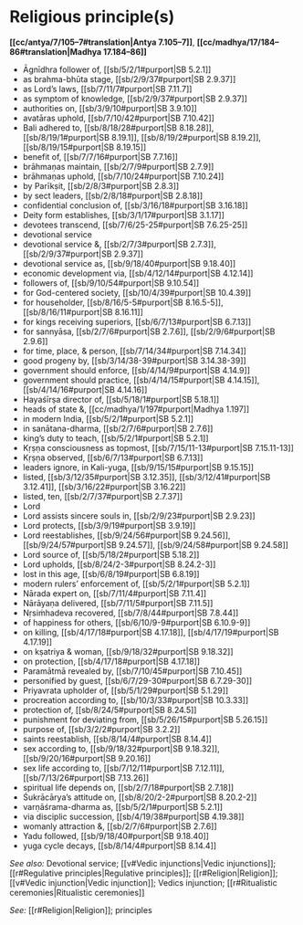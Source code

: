 # Religious principle(s)

**[[cc/antya/7/105–7#translation|Antya 7.105–7]]**, **[[cc/madhya/17/184–86#translation|Madhya 17.184–86]]**

* Āgnīdhra follower of, [[sb/5/2/1#purport|SB 5.2.1]]
* as brahma-bhūta stage, [[sb/2/9/37#purport|SB 2.9.37]]
* as Lord’s laws, [[sb/7/11/7#purport|SB 7.11.7]]
* as symptom of knowledge, [[sb/2/9/37#purport|SB 2.9.37]]
* authorities on, [[sb/3/9/10#purport|SB 3.9.10]]
* avatāras uphold, [[sb/7/10/42#purport|SB 7.10.42]]
* Bali adhered to, [[sb/8/18/28#purport|SB 8.18.28]], [[sb/8/19/1#purport|SB 8.19.1]], [[sb/8/19/2#purport|SB 8.19.2]], [[sb/8/19/15#purport|SB 8.19.15]]
* benefit of, [[sb/7/7/16#purport|SB 7.7.16]]
* brāhmaṇas maintain, [[sb/2/7/9#purport|SB 2.7.9]]
* brāhmaṇas uphold, [[sb/7/10/24#purport|SB 7.10.24]]
* by Parīkṣit, [[sb/2/8/3#purport|SB 2.8.3]]
* by sect leaders, [[sb/2/8/18#purport|SB 2.8.18]]
* confidential conclusion of, [[sb/3/16/18#purport|SB 3.16.18]]
* Deity form establishes, [[sb/3/1/17#purport|SB 3.1.17]]
* devotees transcend, [[sb/7/6/25-25#purport|SB 7.6.25-25]]
* devotional service 
* devotional service &, [[sb/2/7/3#purport|SB 2.7.3]], [[sb/2/9/37#purport|SB 2.9.37]]
* devotional service as, [[sb/9/18/40#purport|SB 9.18.40]]
* economic development via, [[sb/4/12/14#purport|SB 4.12.14]]
* followers of, [[sb/9/10/54#purport|SB 9.10.54]]
* for God-centered society, [[sb/10/4/39#purport|SB 10.4.39]]
* for householder, [[sb/8/16/5-5#purport|SB 8.16.5-5]], [[sb/8/16/11#purport|SB 8.16.11]]
* for kings receiving superiors, [[sb/6/7/13#purport|SB 6.7.13]]
* for sannyāsa, [[sb/2/7/6#purport|SB 2.7.6]], [[sb/2/9/6#purport|SB 2.9.6]]
* for time, place, & person, [[sb/7/14/34#purport|SB 7.14.34]]
* good progeny by, [[sb/3/14/38-39#purport|SB 3.14.38-39]]
* government should enforce, [[sb/4/14/9#purport|SB 4.14.9]]
* government should practice, [[sb/4/14/15#purport|SB 4.14.15]], [[sb/4/14/16#purport|SB 4.14.16]]
* Hayaśīrṣa director of, [[sb/5/18/1#purport|SB 5.18.1]]
* heads of state &, [[cc/madhya/1/197#purport|Madhya 1.197]]
* in modern India, [[sb/5/2/1#purport|SB 5.2.1]]
* in sanātana-dharma, [[sb/2/7/6#purport|SB 2.7.6]]
* king’s duty to teach, [[sb/5/2/1#purport|SB 5.2.1]]
* Kṛṣṇa consciousness as topmost, [[sb/7/15/11-13#purport|SB 7.15.11-13]]
* Kṛṣṇa observed, [[sb/6/7/13#purport|SB 6.7.13]]
* leaders ignore, in Kali-yuga, [[sb/9/15/15#purport|SB 9.15.15]]
* listed, [[sb/3/12/35#purport|SB 3.12.35]], [[sb/3/12/41#purport|SB 3.12.41]], [[sb/3/16/22#purport|SB 3.16.22]]
* listed, ten, [[sb/2/7/37#purport|SB 2.7.37]]
* Lord 
* Lord assists sincere souls in, [[sb/2/9/23#purport|SB 2.9.23]]
* Lord protects, [[sb/3/9/19#purport|SB 3.9.19]]
* Lord reestablishes, [[sb/9/24/56#purport|SB 9.24.56]], [[sb/9/24/57#purport|SB 9.24.57]], [[sb/9/24/58#purport|SB 9.24.58]]
* Lord source of, [[sb/5/18/2#purport|SB 5.18.2]]
* Lord upholds, [[sb/8/24/2-3#purport|SB 8.24.2-3]]
* lost in this age, [[sb/6/8/19#purport|SB 6.8.19]]
* modern rulers’ enforcement of, [[sb/5/2/1#purport|SB 5.2.1]]
* Nārada expert on, [[sb/7/11/4#purport|SB 7.11.4]]
* Nārāyaṇa delivered, [[sb/7/11/5#purport|SB 7.11.5]]
* Nṛsiṁhadeva recovered, [[sb/7/8/44#purport|SB 7.8.44]]
* of happiness for others, [[sb/6/10/9-9#purport|SB 6.10.9-9]]
* on killing, [[sb/4/17/18#purport|SB 4.17.18]], [[sb/4/17/19#purport|SB 4.17.19]]
* on kṣatriya & woman, [[sb/9/18/32#purport|SB 9.18.32]]
* on protection, [[sb/4/17/18#purport|SB 4.17.18]]
* Paramātmā revealed by, [[sb/7/10/45#purport|SB 7.10.45]]
* personified by guest, [[sb/6/7/29-30#purport|SB 6.7.29-30]]
* Priyavrata upholder of, [[sb/5/1/29#purport|SB 5.1.29]]
* procreation according to, [[sb/10/3/33#purport|SB 10.3.33]]
* protection of, [[sb/8/24/5#purport|SB 8.24.5]]
* punishment for deviating from, [[sb/5/26/15#purport|SB 5.26.15]]
* purpose of, [[sb/3/2/2#purport|SB 3.2.2]]
* saints reestablish, [[sb/8/14/4#purport|SB 8.14.4]]
* sex according to, [[sb/9/18/32#purport|SB 9.18.32]], [[sb/9/20/16#purport|SB 9.20.16]]
* sex life according to, [[sb/7/12/11#purport|SB 7.12.11]], [[sb/7/13/26#purport|SB 7.13.26]]
* spiritual life depends on, [[sb/2/7/18#purport|SB 2.7.18]]
* Śukrācārya’s attitude on, [[sb/8/20/2-2#purport|SB 8.20.2-2]]
* varṇāśrama-dharma as, [[sb/5/2/1#purport|SB 5.2.1]]
* via disciplic succession, [[sb/4/19/38#purport|SB 4.19.38]]
* womanly attraction &, [[sb/2/7/6#purport|SB 2.7.6]]
* Yadu followed, [[sb/9/18/40#purport|SB 9.18.40]]
* yuga cycle decays, [[sb/8/14/4#purport|SB 8.14.4]]

*See also:* Devotional service; [[v#Vedic injunctions|Vedic injunctions]]; [[r#Regulative principles|Regulative principles]]; [[r#Religion|Religion]]; [[v#Vedic injunction|Vedic injunction]]; Vedics injunction; [[r#Ritualistic ceremonies|Ritualistic ceremonies]]

*See:* [[r#Religion|Religion]]; principles
